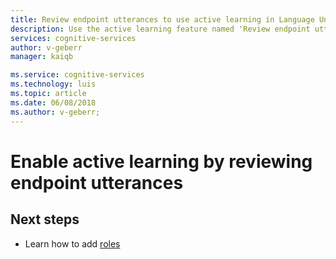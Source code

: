 ```yaml
---
title: Review endpoint utterances to use active learning in Language Understanding (LUIS) - Azure| Microsoft Docs
description: Use the active learning feature named 'Review endpoint utterances' to improve performance predictions faster. 
services: cognitive-services
author: v-geberr
manager: kaiqb 

ms.service: cognitive-services
ms.technology: luis
ms.topic: article
ms.date: 06/08/2018
ms.author: v-geberr;
---
```

# Enable active learning by reviewing endpoint utterances

## Next steps

* Learn how to add [roles](luis-how-to-add-entities.md#add-role-to-pattern-based-entity)
